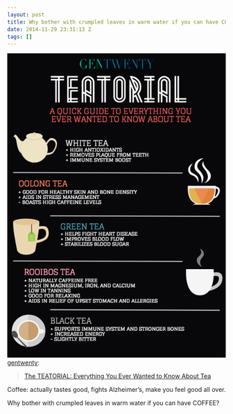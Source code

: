 ```yaml
---
layout: post
title: Why bother with crumpled leaves in warm water if you can have COFFEE?
date: 2014-11-29 23:31:13 Z
tags: []
---
```

![](/media/2014/11/103928364979.png)
[gentwenty](https://gentwenty.tumblr.com/post/103867043668):

> [The TEATORIAL: Everything You Ever Wanted to Know About Tea](http://gentwenty.com/teatorial/)

Coffee: actually tastes good, fights Alzheimer’s, make you feel good all over.

Why bother with crumpled leaves in warm water if you can have COFFEE?
